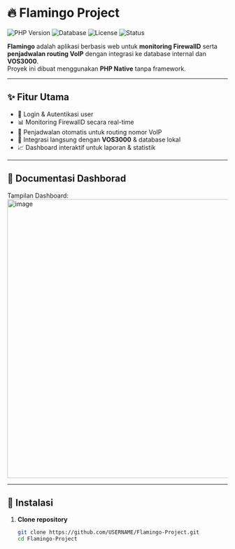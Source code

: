 # 🔥 Flamingo Project

![PHP Version](https://img.shields.io/badge/PHP-7.4%20--%208.x-blue.svg)
![Database](https://img.shields.io/badge/MySQL-5.7%20--%208.x-orange.svg)
![License](https://img.shields.io/badge/license-MIT-green.svg)
![Status](https://img.shields.io/badge/status-active-success.svg)

**Flamingo** adalah aplikasi berbasis web untuk **monitoring FirewallD** serta **penjadwalan routing VoIP** dengan integrasi ke database internal dan **VOS3000**.  
Proyek ini dibuat menggunakan **PHP Native** tanpa framework.

---

## ✨ Fitur Utama
- 🔐 Login & Autentikasi user
- 📊 Monitoring FirewallD secara real-time
- 📅 Penjadwalan otomatis untuk routing nomor VoIP
- 🔗 Integrasi langsung dengan **VOS3000** & database lokal
- 📈 Dashboard interaktif untuk laporan & statistik

---

## 📸 Documentasi Dashborad

Tampilan Dashboard:  
<img width="1361" height="637" alt="image" src="https://github.com/user-attachments/assets/67070202-a7ba-4217-bd0e-234f15ab9945" />



---

## 🚀 Instalasi

1. **Clone repository**
   ```bash
   git clone https://github.com/USERNAME/Flamingo-Project.git
   cd Flamingo-Project

